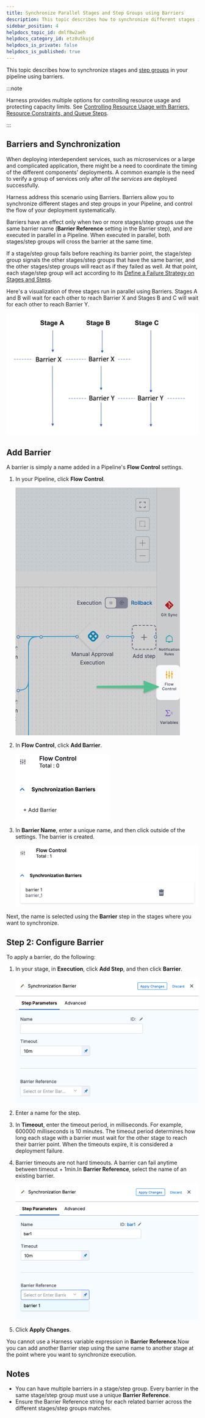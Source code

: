```yaml
---
title: Synchronize Parallel Stages and Step Groups using Barriers
description: This topic describes how to synchronize different stages in your Pipeline using barriers.
sidebar_position: 4
helpdocs_topic_id: dmlf8w2aeh
helpdocs_category_id: etz0u5kujd
helpdocs_is_private: false
helpdocs_is_published: true
---
```


This topic describes how to synchronize stages and [step groups](../cd-technical-reference/cd-gen-ref-category/step-groups.md) in your pipeline using barriers.

:::note

Harness provides multiple options for controlling resource usage and protecting capacity limits. See [Controlling Resource Usage with Barriers, Resource Constraints, and Queue Steps](controlling-deployments-with-barriers-resource-constraints-and-queue-steps.md).

:::

## Barriers and Synchronization

When deploying interdependent services, such as microservices or a large and complicated application, there might be a need to coordinate the timing of the different components' deployments. A common example is the need to verify a group of services only after *all the services* are deployed successfully.

Harness address this scenario using Barriers. Barriers allow you to synchronize different stages and step groups in your Pipeline, and control the flow of your deployment systematically.

Barriers have an effect only when two or more stages/step groups use the same barrier name (**Barrier Reference** setting in the Barrier step), and are executed in parallel in a Pipeline. When executed in parallel, both stages/step groups will cross the barrier at the same time.

If a stage/step group fails before reaching its barrier point, the stage/step group signals the other stages/step groups that have the same barrier, and the other stages/step groups will react as if they failed as well. At that point, each stage/step group will act according to its [Define a Failure Strategy on Stages and Steps](../../platform/8_Pipelines/define-a-failure-strategy-on-stages-and-steps.md).

Here's a visualization of three stages run in parallel using Barriers. Stages A and B will wait for each other to reach Barrier X and Stages B and C will wait for each other to reach Barrier Y.

![](./static/synchronize-deployments-using-barriers-29.png)

## Add Barrier

A barrier is simply a name added in a Pipeline's **Flow Control** settings.

1. In your Pipeline, click **Flow Control**.
   
   ![](./static/synchronize-deployments-using-barriers-30.png)
2. In **Flow Control**, click **Add Barrier**.
   
   ![](./static/synchronize-deployments-using-barriers-31.png)
3. In **Barrier Name**, enter a unique name, and then click outside of the settings. The barrier is created.
   
   ![](./static/synchronize-deployments-using-barriers-32.png)

Next, the name is selected using the **Barrier** step in the stages where you want to synchronize.

## Step 2: Configure Barrier

To apply a barrier, do the following:

1. In your stage, in **Execution**, click **Add Step**, and then click **Barrier**.
   
   ![](./static/synchronize-deployments-using-barriers-33.png)
2. Enter a name for the step.
3. In **Timeout**, enter the timeout period, in milliseconds. For example, 600000 milliseconds is 10 minutes. The timeout period determines how long each stage with a barrier must wait for the other stage to reach their barrier point. When the timeouts expire, it is considered a deployment failure.
4. Barrier timeouts are not hard timeouts. A barrier can fail anytime between timeout + 1min.In **Barrier Reference**, select the name of an existing barrier.
   
   ![](./static/synchronize-deployments-using-barriers-34.png)
5. Click **Apply Changes**.

You cannot use a Harness variable expression in **Barrier Reference**.Now you can add another Barrier step using the same name to another stage at the point where you want to synchronize execution.

## Notes

* You can have multiple barriers in a stage/step group. Every barrier in the same stage/step group must use a unique **Barrier Reference**.
* Ensure the Barrier Reference string for each related barrier across the different stages/step groups matches.

